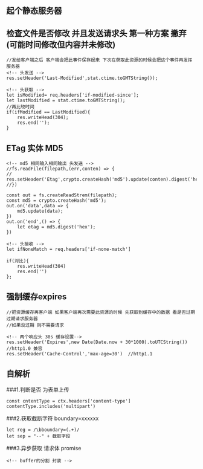 ## 起个静态服务器

## 检查文件是否修改 并且发送请求头 第一种方案  撇弃(可能时间修改但内容并未修改)
```
//发给客户端之后 客户端会把此事件保存起来 下次在获取此资源的时候会把这个事件再发挥服务器
<!-- 头发送 -->
res.setHeader('Last-Modified',stat.ctime.toGMTString());

<!-- 头获取 -->
let isModified= req.headers['if-modified-since'];
let lastModified = stat.ctime.toGMTString();
//再比较时间
if(ifModified == LastModified){
    res.writeHead(304);
    res.end('');
}
```

## ETag  实体  MD5
```
<!-- md5 相同输入相同输出 头发送 -->
//fs.readFile(filepath,(err,conten) => {
//    res.setHeader('Etag',crypto.createHash('md5').update(conten).digest('hex'));
//})

const out = fs.createReadStrem(filepath);
const md5 = crypto.createHash('md5');
out.on('data',data => {
    md5.update(data);
})
out.on('end',() => {
    let etag = md5.digest('hex');
})

<!-- 头接收 -->
let ifNoneMatch = req.headers['if-none-match']

if(对比){
    res.writeHead(304)
    res.end('')
};
```

## 强制缓存expires
```
//把资源缓存再客户端 如果客户端再次需要此资源的时候 先获取到缓存中的数据 看是否过期 过期请求服务器
//如果没过期 则不需要请求

<!-- 两个响应头 30s 缓存设置-->
res.setHeader('Expires',new Date(Date.now + 30*1000).toUTCString())  //http1.0 兼容
res.setHeader('Cache-Control','max-age=30')  //http1.1
```

## 自解析
###1.判断是否 为表单上传
```
const cntentType = ctx.headers['content-type']
contentType.includes('multipart')
```


###2.获取截断字符 boundary=xxxxxx
```
let reg = /\bboundary=(.+)/
let sep = "--" + 截取字段
```
###3.异步获取 请求体 promise
```
<!-- buffer的分割 封装 -->

```


